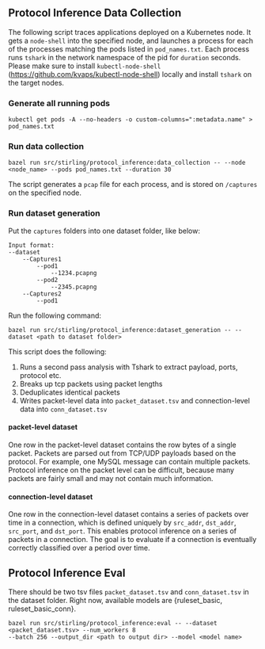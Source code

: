 ## Protocol Inference Data Collection

The following script traces applications deployed on a Kubernetes node. It gets a
`node-shell` into the specified node, and launches a process for each of the processes matching the
pods listed in `pod_names.txt`. Each process runs `tshark` in the network namespace of the pid
for `duration` seconds. Please make sure to install `kubectl-node-shell`
(https://github.com/kvaps/kubectl-node-shell) locally and install `tshark` on the target nodes.

### Generate all running pods

```shell script
kubectl get pods -A --no-headers -o custom-columns=":metadata.name" > pod_names.txt
```

### Run data collection

```shell script
bazel run src/stirling/protocol_inference:data_collection -- --node <node_name> --pods pod_names.txt --duration 30
```

The script generates a `pcap` file for each process, and is stored on `/captures` on the specified
node.

### Run dataset generation

Put the `captures` folders into one dataset folder, like below:
```shell
Input format:
--dataset
    --Captures1
        --pod1
            --1234.pcapng
        --pod2
            --2345.pcapng
    --Captures2
        --pod1
```
Run the following command:
```shell script
bazel run src/stirling/protocol_inference:dataset_generation -- --dataset <path to dataset folder>
```

This script does the following:

1. Runs a second pass analysis with Tshark to extract payload, ports, protocol etc.
2. Breaks up tcp packets using packet lengths
3. Deduplicates identical packets
4. Writes packet-level data into `packet_dataset.tsv` and connection-level data into
   `conn_dataset.tsv`

#### packet-level dataset

One row in the packet-level dataset contains the row bytes of a single packet.
Packets are parsed out from TCP/UDP payloads based on the protocol. For example, one MySQL message
can contain multiple packets. Protocol inference on the packet level can be difficult, because many
packets are fairly small and may not contain much information.

#### connection-level dataset

One row in the connection-level dataset contains a series of packets over time in a connection,
which is defined uniquely by `src_addr`, `dst_addr`, `src_port`, and `dst_port`. This enables protocol inference on
a series of packets in a connection. The goal is to evaluate if a connection is eventually correctly
classified over a period over time.

## Protocol Inference Eval

There should be two tsv files `packet_dataset.tsv` and `conn_dataset.tsv` in the dataset folder.
Right now, available models are {ruleset_basic, ruleset_basic_conn}.
```shell script
bazel run src/stirling/protocol_inference:eval -- --dataset <packet_dataset.tsv> --num_workers 8
--batch 256 --output_dir <path to output dir> --model <model name>
```
